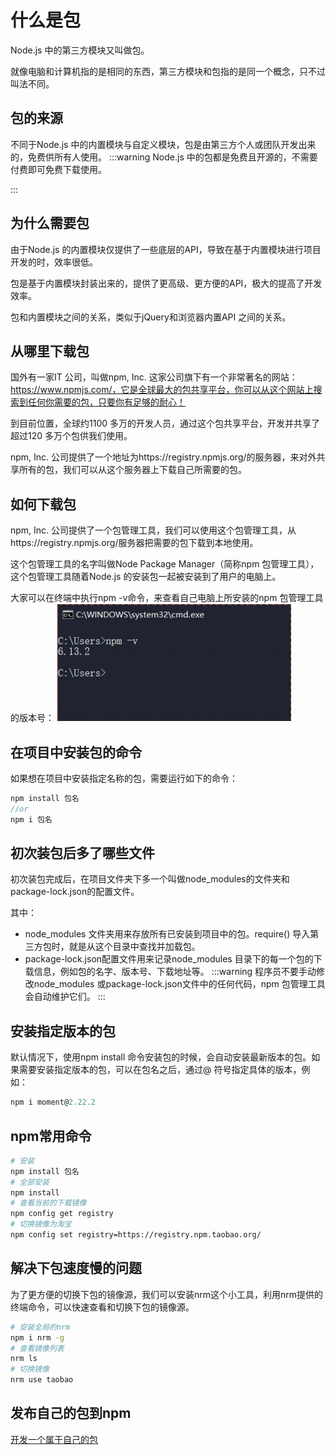 # 什么是包
Node.js 中的第三方模块又叫做包。

就像电脑和计算机指的是相同的东西，第三方模块和包指的是同一个概念，只不过叫法不同。
## 包的来源
不同于Node.js 中的内置模块与自定义模块，包是由第三方个人或团队开发出来的，免费供所有人使用。
:::warning
Node.js 中的包都是免费且开源的，不需要付费即可免费下载使用。

:::
## 为什么需要包
由于Node.js 的内置模块仅提供了一些底层的API，导致在基于内置模块进行项目开发的时，效率很低。

包是基于内置模块封装出来的，提供了更高级、更方便的API，极大的提高了开发效率。

包和内置模块之间的关系，类似于jQuery和浏览器内置API 之间的关系。

## 从哪里下载包
国外有一家IT 公司，叫做npm, Inc. 这家公司旗下有一个非常著名的网站：https://www.npmjs.com/，它是全球最大的包共享平台，你可以从这个网站上搜索到任何你需要的包，只要你有足够的耐心！

到目前位置，全球约1100 多万的开发人员，通过这个包共享平台，开发并共享了超过120 多万个包供我们使用。

npm, Inc. 公司提供了一个地址为https://registry.npmjs.org/的服务器，来对外共享所有的包，我们可以从这个服务器上下载自己所需要的包。
## 如何下载包
npm, Inc. 公司提供了一个包管理工具，我们可以使用这个包管理工具，从https://registry.npmjs.org/服务器把需要的包下载到本地使用。

这个包管理工具的名字叫做Node Package Manager（简称npm 包管理工具），这个包管理工具随着Node.js 的安装包一起被安装到了用户的电脑上。

大家可以在终端中执行npm -v命令，来查看自己电脑上所安装的npm 包管理工具的版本号：
![图片](./images/Snipaste_2023-05-20_15-54-06.png)

## 在项目中安装包的命令
如果想在项目中安装指定名称的包，需要运行如下的命令：
```js
npm install 包名
//or
npm i 包名
```
## 初次装包后多了哪些文件
初次装包完成后，在项目文件夹下多一个叫做node_modules的文件夹和package-lock.json的配置文件。

其中：
- node_modules 文件夹用来存放所有已安装到项目中的包。require() 导入第三方包时，就是从这个目录中查找并加载包。
- package-lock.json配置文件用来记录node_modules 目录下的每一个包的下载信息，例如包的名字、版本号、下载地址等。
:::warning
程序员不要手动修改node_modules 或package-lock.json文件中的任何代码，npm 包管理工具会自动维护它们。
:::
## 安装指定版本的包
默认情况下，使用npm install 命令安装包的时候，会自动安装最新版本的包。如果需要安装指定版本的包，可以在包名之后，通过@ 符号指定具体的版本，例如：
```js
npm i moment@2.22.2
```
## npm常用命令
```bash
# 安装
npm install 包名
# 全部安装
npm install
# 查看当前的下载镜像
npm config get registry
# 切换镜像为淘宝
npm config set registry=https://registry.npm.taobao.org/

```
## 解决下包速度慢的问题
为了更方便的切换下包的镜像源，我们可以安装nrm这个小工具，利用nrm提供的终端命令，可以快速查看和切换下包的镜像源。
```bash
# 安装全局的nrm
npm i nrm -g
# 查看镜像列表
nrm ls
# 切换镜像
nrm use taobao
```
## 发布自己的包到npm
[开发一个属于自己的包](/blog/发布一个包到npm.html)
